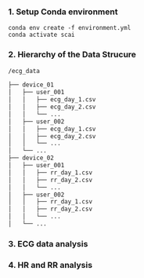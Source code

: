 ### 1. Setup Conda environment

```shell
conda env create -f environment.yml
conda activate scai
```

### 2. Hierarchy of the Data Strucure


```bash
/ecg_data

├── device_01
│   ├── user_001
│   │   ├── ecg_day_1.csv
│   │   ├── ecg_day_2.csv
│   │   └── ...
│   ├── user_002
│   │   ├── ecg_day_1.csv
│   │   ├── ecg_day_2.csv
│   │   └── ...
│   └── ...
├── device_02
│   ├── user_001
│   │   ├── rr_day_1.csv
│   │   ├── rr_day_2.csv
│   │   └── ...
│   ├── user_002
│   │   ├── rr_day_1.csv
│   │   ├── rr_day_2.csv
│   │   └── ...
│   └── ...


```

### 3. ECG data analysis


### 4. HR and RR analysis

